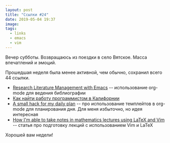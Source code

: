 ```yaml
---
layout: post
title: "Ссылки #24"
date: 2019-05-04 19:37
image:
tags:
  - links
  - emacs
  - vim
---
```

Вечер субботы. Возвращаюсь из поездки в село Вятское. Масса впечатлений и эмоций.

Прошедшая неделя была менее активной, чем обычно, сохранил всего 44 ссылки. 

* [Research Literature Management with Emacs](https://www.anand-iyer.com/blog/2017/research-literature-management-with-emacs.html) -- использование org-mode для ведения библиографии
* [Как найти работу программистом в Калифорнии](https://journal.tinkoff.ru/dream-job-california/)
* [A small hack for my daily plan](https://koenig-haunstetten.de/2017/10/29/a-small-hack-for-my-daily-plan/) -- про использование темплейтов в org-mode для планирования дня. Для меня избыточно, но идея интересная
* [How I'm able to take notes in mathematics lectures using LaTeX and Vim](https://castel.dev/post/lecture-notes-1/) -- статья про подготовку лекций с использованием Vim и LaTeX

Хорошей вам недели!